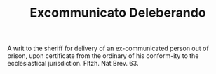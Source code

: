 ---
title: Excommunicato Deleberando
letter: E
permalink: "/definitions/bld-excommunicato-deleberando.html"
body: A writ to the sheriff for delivery of an ex-communicated person out of prison,
  upon certificate from the ordinary of his conform-ity to the ecclesiastical jurisdiction.
  Fltzh. Nat Brev. 63.
published_at: '2018-07-07'
source: Black's Law Dictionary 2nd Ed (1910)
layout: post
---